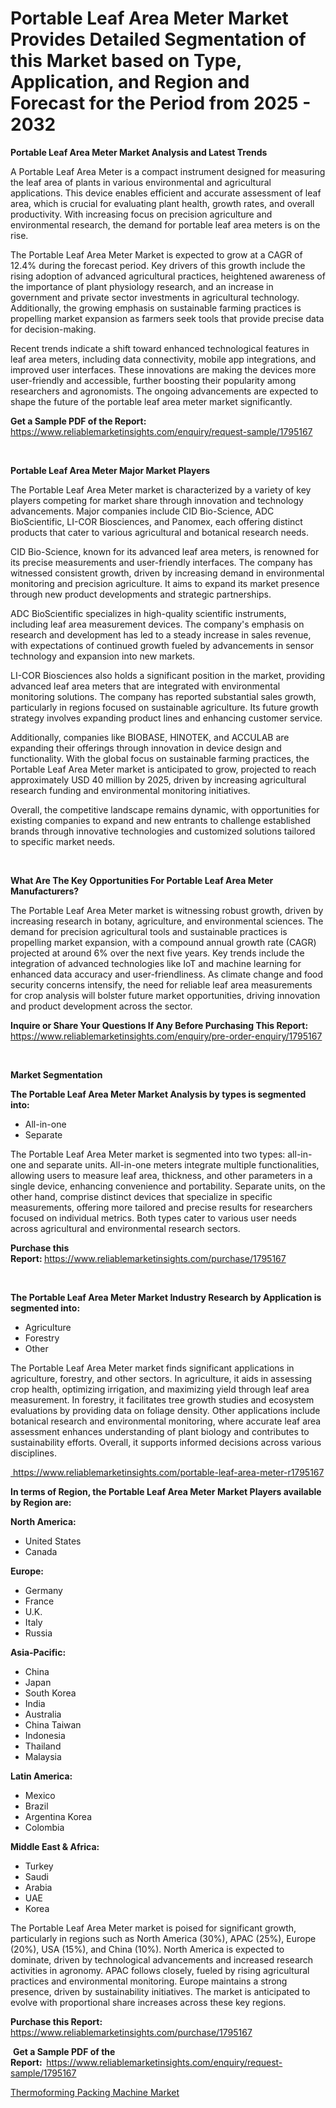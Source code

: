 <p><h1>Portable Leaf Area Meter Market Provides Detailed Segmentation of this Market based on Type, Application, and Region and Forecast for the Period from 2025 - 2032</h1></p><p><strong>Portable Leaf Area Meter Market Analysis and Latest Trends</strong></p>
<p><p>A Portable Leaf Area Meter is a compact instrument designed for measuring the leaf area of plants in various environmental and agricultural applications. This device enables efficient and accurate assessment of leaf area, which is crucial for evaluating plant health, growth rates, and overall productivity. With increasing focus on precision agriculture and environmental research, the demand for portable leaf area meters is on the rise.</p><p>The Portable Leaf Area Meter Market is expected to grow at a CAGR of 12.4% during the forecast period. Key drivers of this growth include the rising adoption of advanced agricultural practices, heightened awareness of the importance of plant physiology research, and an increase in government and private sector investments in agricultural technology. Additionally, the growing emphasis on sustainable farming practices is propelling market expansion as farmers seek tools that provide precise data for decision-making.</p><p>Recent trends indicate a shift toward enhanced technological features in leaf area meters, including data connectivity, mobile app integrations, and improved user interfaces. These innovations are making the devices more user-friendly and accessible, further boosting their popularity among researchers and agronomists. The ongoing advancements are expected to shape the future of the portable leaf area meter market significantly.</p></p>
<p><strong>Get a Sample PDF of the Report:&nbsp;</strong> <a href="https://www.reliablemarketinsights.com/enquiry/request-sample/1795167?utm_campaign=3124&utm_medium=2&utm_source=Github&utm_content=ia&utm_term=10042025&utm_id=portable-leaf-area-meter">https://www.reliablemarketinsights.com/enquiry/request-sample/1795167</a></p>
<p>&nbsp;</p>
<p><strong>Portable Leaf Area Meter Major Market Players</strong></p>
<p><p>The Portable Leaf Area Meter market is characterized by a variety of key players competing for market share through innovation and technology advancements. Major companies include CID Bio-Science, ADC BioScientific, LI-COR Biosciences, and Panomex, each offering distinct products that cater to various agricultural and botanical research needs.</p><p>CID Bio-Science, known for its advanced leaf area meters, is renowned for its precise measurements and user-friendly interfaces. The company has witnessed consistent growth, driven by increasing demand in environmental monitoring and precision agriculture. It aims to expand its market presence through new product developments and strategic partnerships.</p><p>ADC BioScientific specializes in high-quality scientific instruments, including leaf area measurement devices. The company's emphasis on research and development has led to a steady increase in sales revenue, with expectations of continued growth fueled by advancements in sensor technology and expansion into new markets.</p><p>LI-COR Biosciences also holds a significant position in the market, providing advanced leaf area meters that are integrated with environmental monitoring solutions. The company has reported substantial sales growth, particularly in regions focused on sustainable agriculture. Its future growth strategy involves expanding product lines and enhancing customer service.</p><p>Additionally, companies like BIOBASE, HINOTEK, and ACCULAB are expanding their offerings through innovation in device design and functionality. With the global focus on sustainable farming practices, the Portable Leaf Area Meter market is anticipated to grow, projected to reach approximately USD 40 million by 2025, driven by increasing agricultural research funding and environmental monitoring initiatives.</p><p>Overall, the competitive landscape remains dynamic, with opportunities for existing companies to expand and new entrants to challenge established brands through innovative technologies and customized solutions tailored to specific market needs.</p></p>
<p>&nbsp;</p>
<p><strong>What Are The Key Opportunities For Portable Leaf Area Meter Manufacturers?</strong></p>
<p><p>The Portable Leaf Area Meter market is witnessing robust growth, driven by increasing research in botany, agriculture, and environmental sciences. The demand for precision agricultural tools and sustainable practices is propelling market expansion, with a compound annual growth rate (CAGR) projected at around 6% over the next five years. Key trends include the integration of advanced technologies like IoT and machine learning for enhanced data accuracy and user-friendliness. As climate change and food security concerns intensify, the need for reliable leaf area measurements for crop analysis will bolster future market opportunities, driving innovation and product development across the sector.</p></p>
<p><strong>Inquire or Share Your Questions If Any Before Purchasing This Report:</strong> <a href="https://www.reliablemarketinsights.com/enquiry/pre-order-enquiry/1795167?utm_campaign=3124&utm_medium=2&utm_source=Github&utm_content=ia&utm_term=10042025&utm_id=portable-leaf-area-meter">https://www.reliablemarketinsights.com/enquiry/pre-order-enquiry/1795167</a></p>
<p>&nbsp;</p>
<p><strong>Market Segmentation</strong></p>
<p><strong>The Portable Leaf Area Meter Market Analysis by types is segmented into:</strong></p>
<p><ul><li>All-in-one</li><li>Separate</li></ul></p>
<p><p>The Portable Leaf Area Meter market is segmented into two types: all-in-one and separate units. All-in-one meters integrate multiple functionalities, allowing users to measure leaf area, thickness, and other parameters in a single device, enhancing convenience and portability. Separate units, on the other hand, comprise distinct devices that specialize in specific measurements, offering more tailored and precise results for researchers focused on individual metrics. Both types cater to various user needs across agricultural and environmental research sectors.</p></p>
<p><strong>Purchase this Report:&nbsp;</strong><a href="https://www.reliablemarketinsights.com/purchase/1795167?utm_campaign=3124&utm_medium=2&utm_source=Github&utm_content=ia&utm_term=10042025&utm_id=portable-leaf-area-meter">https://www.reliablemarketinsights.com/purchase/1795167</a></p>
<p>&nbsp;</p>
<p><strong>The Portable Leaf Area Meter Market Industry Research by Application is segmented into:</strong></p>
<p><ul><li>Agriculture</li><li>Forestry</li><li>Other</li></ul></p>
<p><p>The Portable Leaf Area Meter market finds significant applications in agriculture, forestry, and other sectors. In agriculture, it aids in assessing crop health, optimizing irrigation, and maximizing yield through leaf area measurement. In forestry, it facilitates tree growth studies and ecosystem evaluations by providing data on foliage density. Other applications include botanical research and environmental monitoring, where accurate leaf area assessment enhances understanding of plant biology and contributes to sustainability efforts. Overall, it supports informed decisions across various disciplines.</p></p>
<p><a href="https://www.reliablemarketinsights.com/portable-leaf-area-meter-r1795167?utm_campaign=3124&utm_medium=2&utm_source=Github&utm_content=ia&utm_term=10042025&utm_id=portable-leaf-area-meter">&nbsp;https://www.reliablemarketinsights.com/portable-leaf-area-meter-r1795167</a></p>
<p><strong>In terms of Region, the Portable Leaf Area Meter Market Players available by Region are:</strong></p>
<p>
    <p> <strong> North America: </strong>
        <ul>
            <li>United States</li>
            <li>Canada</li>
        </ul>
        </p> 
    <p> <strong> Europe: </strong>
        <ul>
            <li>Germany</li>
            <li>France</li>
            <li>U.K.</li>
            <li>Italy</li>
            <li>Russia</li>
        </ul>
        </p> 
    <p> <strong> Asia-Pacific: </strong>
        <ul>
            <li>China</li>
            <li>Japan</li>
            <li>South Korea</li>
            <li>India</li>
            <li>Australia</li>
            <li>China Taiwan</li>
            <li>Indonesia</li>
            <li>Thailand</li>
            <li>Malaysia</li>
        </ul>
        </p> 
    <p> <strong> Latin America: </strong>
        <ul>
            <li>Mexico</li>
            <li>Brazil</li>
            <li>Argentina Korea</li>
            <li>Colombia</li>
        </ul>
        </p> 
    <p> <strong> Middle East & Africa: </strong>
        <ul>
            <li>Turkey</li>
            <li>Saudi</li>
            <li>Arabia</li>
            <li>UAE</li>
            <li>Korea</li>
        </ul>
    </p>
    </p>
<p><p>The Portable Leaf Area Meter market is poised for significant growth, particularly in regions such as North America (30%), APAC (25%), Europe (20%), USA (15%), and China (10%). North America is expected to dominate, driven by technological advancements and increased research activities in agronomy. APAC follows closely, fueled by rising agricultural practices and environmental monitoring. Europe maintains a strong presence, driven by sustainability initiatives. The market is anticipated to evolve with proportional share increases across these key regions.</p></p>
<p><strong>Purchase this Report: </strong><a href="https://www.reliablemarketinsights.com/purchase/1795167?utm_campaign=3124&utm_medium=2&utm_source=Github&utm_content=ia&utm_term=10042025&utm_id=portable-leaf-area-meter">https://www.reliablemarketinsights.com/purchase/1795167</a></p>
<p>&nbsp;<strong>Get a Sample PDF of the Report:&nbsp;&nbsp;</strong><a href="https://www.reliablemarketinsights.com/enquiry/request-sample/1795167?utm_campaign=3124&utm_medium=2&utm_source=Github&utm_content=ia&utm_term=10042025&utm_id=portable-leaf-area-meter">https://www.reliablemarketinsights.com/enquiry/request-sample/1795167</a></p>
<p><strong></strong></p>
<p><p><a href="https://github.com/aertsfecto0h/Market-Research-Report-List-1/blob/main/thermoforming-packing-machine-market.md?utm_campaign=3124&utm_medium=2&utm_source=Github&utm_content=ia&utm_term=10042025&utm_id=portable-leaf-area-meter">Thermoforming Packing Machine Market</a></p></p>